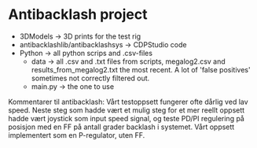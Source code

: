 # Antibacklash project

- 3DModels -> 3D prints for the test rig
- antibacklashlib/antibacklashsys -> CDPStudio code
- Python -> all python scrips and .csv-files
    - data -> all .csv and .txt files from scripts, megalog2.csv and results_from_megalog2.txt the most recent. A lot of 'false positives' sometimes not correctly filtered out.
    - main.py -> the one to use

Kommentarer til antibacklash:
    Vårt testoppsett fungerer ofte dårlig ved lav speed. Neste steg som hadde vært et mulig steg for et mer reellt oppsett hadde vært joystick som input speed signal, og teste PD/PI regulering på posisjon med en FF på antall grader backlash i systemet. Vårt oppsett implementert som en P-regulator, uten FF.